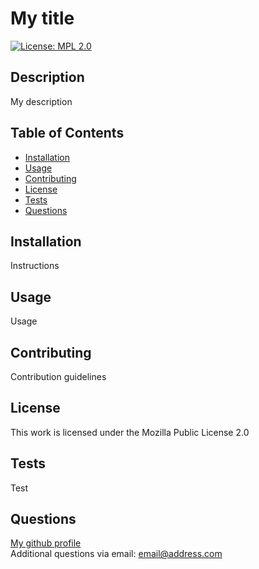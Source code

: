 
# My title
[![License: MPL 2.0](https://img.shields.io/badge/License-MPL%202.0-brightgreen.svg)](https://opensource.org/licenses/MPL-2.0)
## Description
My description
## Table of Contents
- [Installation](#installation)
- [Usage](#usage)
- [Contributing](#contributing)
- [License](#license)
- [Tests](#tests)
- [Questions](#questions)
## Installation
Instructions
## Usage
Usage
## Contributing
Contribution guidelines
## License
This work is licensed under the Mozilla Public License 2.0
## Tests
Test
## Questions
[My github profile](https://github.com/zivan2)  
Additional questions via email: [email@address.com](mailto:email@address.com)
    